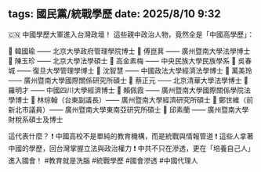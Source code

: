 tags: 國民黨/統戰學歷
date: 2025/8/10 9:32
---
🇨🇳 中國學歷大軍進入台灣政壇！
這些親中政治人物，竟然全是「中國高學歷」：

🔴 韓國瑜 —— 北京大學政府管理學院博士
🔴 傅崑萁 —— 廣州暨南大學法學博士
🔴 陳玉珍 —— 北京大學法學碩士
🔴 高金素梅 —— 中央民族大學民族學系
🔴 吳春城 —— 復旦大學管理學博士
🔴 沈智慧 —— 中國政法大學經濟法學博士
🔴 萬美玲 —— 廣州暨南大學國際關係研究所碩士
🔴 蔡正元 —— 北京清華大學法學博士
🔴 羅明才 —— 中國四川大學經濟博士
🔴 賴佩霞 —— 廣州暨南大學國際關係學院法學博士
🔴 林琮翰（台東副議長）—— 廣州暨南大學經濟研究所碩士
🔴 鄭世維（前新北市議員）—— 廣州暨南大學東南亞研究所碩士
🔴 邱素蘭 —— 廣州暨南大學財稅系碩士及博士

這代表什麼？
❗ 中國高校不是單純的教育機構，而是統戰與情報管道
❗ 這些人拿著中國的學歷，回台灣掌握立法與政治權力
❗ 中共不只在滲透，更在「培養自己人」進入國會！
#教育就是洗腦
#統戰學歷 #國會滲透 #中國代理人
